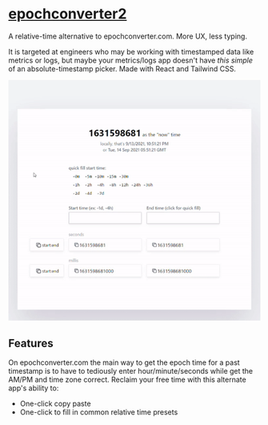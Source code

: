 # [epochconverter2](https://epochconverter2.colby.cc/)

A relative-time alternative to epochconverter.com. More UX, less typing.

It is targeted at engineers who may be working with timestamped data like metrics or logs, but maybe your metrics/logs app doesn't have _this simple_ of an absolute-timestamp picker. Made with React and Tailwind CSS.

![demo](./demo.gif)

## Features

On epochconverter.com the main way to get the epoch time for a past timestamp is to have to tediously enter hour/minute/seconds while get the AM/PM and time zone correct. Reclaim your free time with this alternate app's ability to:

-   One-click copy paste
-   One-click to fill in common relative time presets
